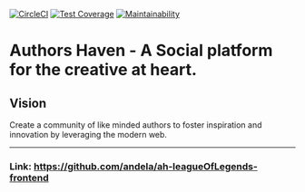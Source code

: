 [![CircleCI](https://circleci.com/gh/andela/ah-leagueOfLegends-frontend.svg?style=svg)](https://circleci.com/gh/andela/ah-leagueOfLegends-frontend)
[![Test Coverage](https://api.codeclimate.com/v1/badges/77ce7e67dd95690d0d53/test_coverage)](https://codeclimate.com/repos/5bb393994f6d9e035c007be0/test_coverage)
[![Maintainability](https://api.codeclimate.com/v1/badges/77ce7e67dd95690d0d53/maintainability)](https://codeclimate.com/repos/5bb393994f6d9e035c007be0/maintainability)


Authors Haven - A Social platform for the creative at heart.
=======


## Vision
Create a community of like minded authors to foster inspiration and innovation
by leveraging the modern web.

---

### Link: https://github.com/andela/ah-leagueOfLegends-frontend